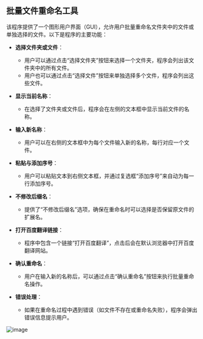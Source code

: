 ## 批量文件重命名工具

该程序提供了一个图形用户界面（GUI），允许用户批量重命名文件夹中的文件或单独选择的文件。以下是程序的主要功能：

- **选择文件夹或文件**：
  - 用户可以通过点击“选择文件夹”按钮来选择一个文件夹，程序会列出该文件夹中的所有文件。
  - 用户也可以通过点击“选择文件”按钮来单独选择多个文件，程序会列出这些文件。

- **显示当前名称**：
  - 在选择了文件夹或文件后，程序会在左侧的文本框中显示当前文件的名称。

- **输入新名称**：
  - 用户可以在右侧的文本框中为每个文件输入新的名称，每行对应一个文件。

- **粘贴与添加序号**：
  - 用户可以粘贴文本到右侧文本框，并通过复选框“添加序号”来自动为每一行添加序号。

- **不修改后缀名**：
  - 提供了“不修改后缀名”选项，确保在重命名时可以选择是否保留原文件的扩展名。

- **打开百度翻译链接**：
  - 程序中包含一个链接“打开百度翻译”，点击后会在默认浏览器中打开百度翻译网站。

- **确认重命名**：
  - 用户在输入新的名称后，可以通过点击“确认重命名”按钮来执行批量重命名操作。

- **错误处理**：
  - 如果在重命名过程中遇到错误（如文件不存在或重命名失败），程序会弹出错误信息提示用户。

![image](https://github.com/user-attachments/assets/abe0a56e-b6f3-47d4-b211-d14f09610039)
